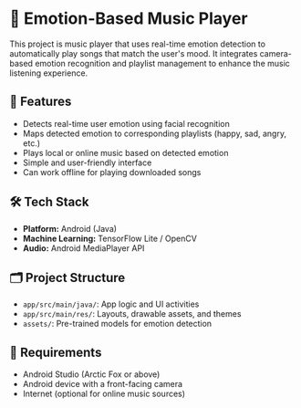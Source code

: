 # 🎵 Emotion-Based Music Player

This project is music player that uses real-time emotion detection to automatically play songs that match the user's mood. It integrates camera-based emotion recognition and playlist management to enhance the music listening experience.

## 🧠 Features

- Detects real-time user emotion using facial recognition
- Maps detected emotion to corresponding playlists (happy, sad, angry, etc.)
- Plays local or online music based on detected emotion
- Simple and user-friendly interface
- Can work offline for playing downloaded songs

## 🛠️ Tech Stack

- **Platform:** Android (Java)
- **Machine Learning:** TensorFlow Lite / OpenCV
- **Audio:** Android MediaPlayer API

## 🗂️ Project Structure

- `app/src/main/java/`: App logic and UI activities
- `app/src/main/res/`: Layouts, drawable assets, and themes
- `assets/`: Pre-trained models for emotion detection

## 🔧 Requirements

- Android Studio (Arctic Fox or above)
- Android device with a front-facing camera
- Internet (optional for online music sources)

